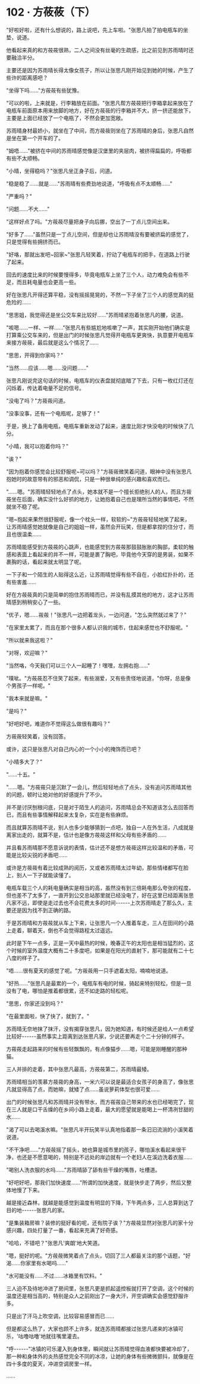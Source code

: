 <link rel="stylesheet" href="../../styles/text.css" />
<h1>102 · 方莜莜（下）</h1>

"好啦好啦，还有什么想说的，路上说吧，先上车啦。"张思凡拍了拍电瓶车的坐垫，说道。

他看起来真的和方莜莜很熟，二人之间没有丝毫的生疏感，比之前见到苏雨晴时还要融洽半分。

主要还是因为苏雨晴长得太像女孩子，所以让张思凡刚开始见到她的时候，产生了些许的距离感吧？

"坐得下吗......"方莜莜有些犹豫。

"可以的啦，上来就是，行李箱放在前面。"张思凡帮方莜莜把行李箱拿起来放在了电瓶车前面原本用来放脚的地方，好在方莜莜的行李箱并不大，挤一挤还能放下，主要是上面已经放了一个电瓶了，不然会更加宽敞。

苏雨晴身材最娇小，就坐在了中间，而方莜莜则坐在了苏雨晴的身后，张思凡自然是坐在第一个开车的了。

"姆唔......"被挤在中间的苏雨晴感觉像是汉堡里的夹层肉，被挤得扁扁的，呼吸都有些不太顺畅。

"小晴，坐得稳吗？"张思凡坐正身子后，问道。

"稳是稳了......就是......"苏雨晴有些费劲地说道，"呼吸有点不太顺畅......"

"严重吗？"

"问题......不大......"

"这样好点了吗。"方莜莜尽量把身子向后挪，空出了一丁点儿空间出来。

"好多了......"虽然只是一丁点儿空间，但是却也让苏雨晴没有要被挤扁的感觉了，只是觉得有些拥挤而已。

"好咯，那就出发吧\~回家\~"张思凡轻笑着，拧动了电瓶车的把手，在道路上行驶了起来。

回去的速度比来的时候要慢得多，毕竟电瓶车上坐了三个人，动力难免会有些不足，而且耗电量也会更高一些。

好在张思凡开得还算平稳，没有摇摇晃晃的，不然一下子坐了三个人的感觉真的挺危险的......

"思思姐，我觉得还是坐公交车来比较好......"苏雨晴紧抱着张思凡的腰，说道。

"咳嗯......一样、一样......"张思凡有些尴尬地咳嗽了一声，其实刚开始他们确实是打算乘公交车来的，但是出门的时候张思凡觉得开电瓶车更爽快，执意要开电瓶车来接方莜莜，最后就是这么个情况了......

"思思，开得到你家吗？"

"当然......应该......嗯......没问题......"

张思凡刚说完这句话的时候，电瓶车的仪表盘就彻底暗了下去，只有一枚红灯还在闪烁着，传达着电量不足的信号。

"没电了吗？"方莜莜问道。

"没事没事，还有一个电瓶呢，足够了！"

于是，换上了备用电瓶，电瓶车重新发动了起来，速度比刚才快没电的时候快了几分。

"小晴，我可以抱着你吗？"

"诶？"

"因为抱着你感觉会比较舒服呢\~可以吗？"方莜莜微笑着问道，眼神中没有张思凡抱她时的故意带有的邪恶和调侃，只是一种很单纯的感兴趣和喜欢而已。

"......嗯。"苏雨晴轻轻地点了点头，她本就不是一个擅长拒绝别人的人，而且方莜莜坐在后面，确实没什么好抓的地方，让她抱着自己也是理所当然的事情吧，不然就坐不稳了呢。

"嗯\~抱起来果然很舒服呢，像一个枕头一样，软软的\~"方莜莜轻轻地笑了起来，让苏雨晴感觉她就像是自己的姐姐一样，虽然会开玩笑，但是都拿捏的住分寸，而且也很温柔......

苏雨晴能感受到方莜莜的心跳声，也能感觉到方莜莜那鼓鼓胀胀的胸部，柔软的触感和表面上看起来的并不一样，可能是裹了胸吧，毕竟他今天穿的是男装，如果不裹胸的话，看起来就太明显了呢。

一下子和一个陌生的人贴得这么近，让苏雨晴觉得有些不自在，小脸红扑扑的，还有些害羞......

好在方莜莜真的只是简单的抱住苏雨晴而已，并没有乱摸其他的地方，这才让苏雨晴感到稍稍安心了一些。

"优子，嗯......莜莜！"张思凡一边把着龙头，一边问道，"怎么突然就过来了？"

"在家里太累了，而且在那个很多人都认识我的城市，住起来感觉也不舒服呢。"

"所以就来我这啦？"

"对呀，欢迎嘛？"

"当然咯，今天我们可以三个人一起睡了！嘿嘿，左拥右抱......"

"噗呲。"方莜莜忍不住笑了起来，有些溺爱，又有些责怪地说道，"你呀，总是像个男孩子一样呢。"

"我本来就是嘛。"

"是吗？"

"好吧好吧，难道你不觉得这么做很有趣吗？"

方莜莜轻笑着，没有回答。

或许，这只是张思凡对自己内心的一个小小的掩饰而已吧？

"小晴多大了？"

"......十五。"

"......嗯。"方莜莜只是沉默了一会儿，然后轻轻地点了点头，没有追问苏雨晴其他的问题，顿时让她对他的好感提升了不少。

并不是讨厌刨根问底，只是对于陌生人的追问，苏雨晴总会不知道该怎么去回答而已，而且有些事情解释起来太复杂，实在是有些麻烦。

而且就算苏雨晴不说，别人也多少能够猜到一点吧，独自一人在外生活，八成就是离家出走的，就算不是，估计也是像方莜莜这样和父母有些矛盾的......

并且看苏雨晴那不愿意诉说的表情，估计还不是想方莜莜这样比较温和的矛盾，可能是比较尖锐的矛盾吧......

或许是方莜莜有着比较成熟的阅历，又或者苏雨晴太过年幼，那些情绪都写在脸上，别人一下子就能读懂了。

电瓶车载三个人的耗电量确实是相当的高，虽然没有到三倍耗电那么夸张的程度，但也差不了太多了，一直开到公交总站那里就已经没电了，好在这里已经距离张思凡家不远，即使是走过去也不会花费太多的时间------上次苏雨晴走了那么久，主要还是因为找不到正确的路。

于是苏雨晴和方莜莜就从车上下来，让张思凡一个人推着车走，三人在田间的小路上走着，聊着天，倒也不会觉得路程太过遥远。

此时是下午一点多，正是一天中最热的时候，晚春正午的太阳也是相当猛烈的，这个时候的室外温度大概有二十多度吧，如果是在阳光的直射下，那可能就有二十七八度的样子了。

"唔......很有夏天的感觉了呢。"方莜莜用一只手遮着太阳，喃喃地说道。

"好热......"张思凡是最累的一个，电瓶车有电的时候，骑起来特别轻松，但是一旦没有了电，哪怕是推着都很累，还不如走路的轻松呢。

"思思，你家还没到吗？"

"在最里面啦，快了快了，就到了。"

苏雨晴无奈地抹了抹汗，没有揭穿张思凡，因为她知道，有时候还是给人一点希望比较好------虽然事实上距离到达张思凡家，少说还要再走个二十分钟的样子。

方莜莜走起路来的时候有些轻飘飘的，有点像猫步......嗯，可能是刚睡醒的那种猫。

三人并排的走着，其中张思凡最高，方莜莜第二，苏雨晴最矮。

苏雨晴相当的羡慕方莜莜的身高，一米六可以说是最适合女孩子的身高了，像张思凡就显得高了点，而她嘛，就矮了点......虽说萝莉体型也很可爱......

出门的时候张思凡和苏雨晴并没有带水，而方莜莜自己带来的水也已经喝完了，现在三人就是口干舌燥的在乡间小路上走着，最大的愿望就是能喝上一杯清冽甘甜的水......

"渴了可以去喝溪水嘛。"张思凡半开玩笑半认真地指着那一条汩汩流淌的小溪笑着说道。

"不干净吧......"方莜莜摇了摇头，她也算是城市里的孩子，哪怕溪水看起来很干净，也还是不愿意喝的，特别是不远处的岸边就有一个老妇人在溪边洗着衣服......

"喝别人洗衣服的水吗......"苏雨晴舔了舔有些干燥的嘴唇，吐槽道。

"好吧好吧，那我们加快速度......"所谓的加快速度，就是快步走了两步，然后又整体地慢了下来。

越是接近森林，就越是能感觉到温度有明显的下降，下午两点多，三人总算到达了目的地------张思凡的家。

"是集装箱房嘛？装修的挺好看的呢，还有院子诶？"方莜莜显然对张思凡的家十分感兴趣，四处打量了一番，看起来充满了好奇感。

"哈哈，不错吧？"张思凡'爽朗'地大笑道。

"嗯，挺好的呢。"方莜莜微笑着点了点头，切回了三人都最关注的那个话题，"好渴......你家里有水喝吗......"

"水可能没有......不过......冰箱里有饮料。"

三人迫不及待地冲进了房间里，张思凡更是抓起遥控板就打开了空调，这个时候的温度还是相当高的，特别是众人之前刚出了一身大汗，开空调确实会感觉舒服许多。

只是出了汗马上吹空调，比较容易感冒而已......

但是都这么热了，大家也顾不上许多，就连苏雨晴都接过张思凡递来的冰镇可乐，'咕噜咕噜'地就往嘴里灌去。

"呼------"冰镇的可乐灌入到身体里，瞬间就让苏雨晴觉得血液都快要被冷却了，那一种和身体外的炎热感觉完全不同的冰凉，让她的身体有些微微颤抖，就像是在四十多度的夏天，冲进空调房里一样。

......
